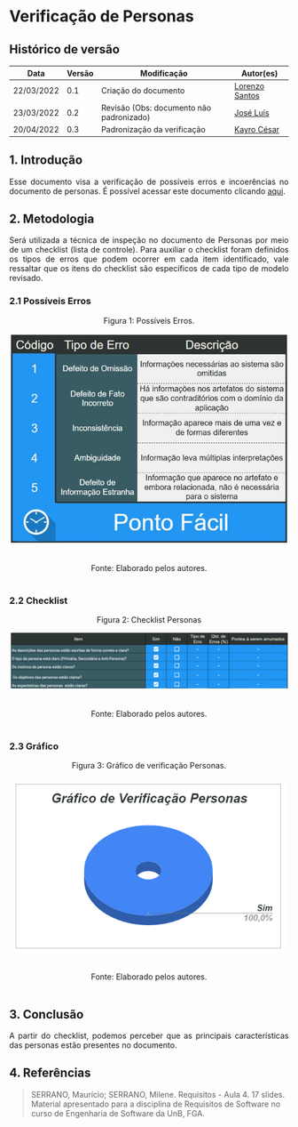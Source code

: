 # Verificação de Personas

## Histórico de versão

|Data | Versão | Modificação | Autor(es)|
| -- | -- | -- | -- |
| 22/03/2022 |  0.1   | Criação do documento |  [Lorenzo Santos](https://github.com/lorenzo7377) |
| 23/03/2022 |  0.2   | Revisão (Obs: documento não padronizado)|  [José Luís](https://github.com/joseluis-rt) |
| 20/04/2022 |  0.3  | Padronização da verificação |  [Kayro César](https://github.com/kayrocesar) |


## 1. Introdução
<p style="text-align: justify">
Esse documento visa a verificação de possíveis erros e incoerências no documento de personas. É possível acessar este documento clicando <a href="https://requisitos-de-software.github.io/2021.2-PontoFacil/elicitacao/personas/">aqui</a>.
</p>

## 2. Metodologia
<p style="text-align: justify">Será utilizada a técnica de inspeção no documento de Personas por meio de um checklist (lista de controle). Para auxiliar o checklist foram definidos os tipos de erros que podem ocorrer em cada item identificado, vale ressaltar que os itens do checklist são específicos de cada tipo de modelo revisado.</p>


### 2.1 Possíveis Erros

<center>

<figcaption>Figura 1: Possíveis Erros. </figcaption>

<p align = "center"><img src="https://raw.githubusercontent.com/Requisitos-de-Software/2021.2-PontoFacil/master/docs/assets/imagens/ver_PossiveisErros.jpg"></p><br>



<figcaption>Fonte: Elaborado pelos autores.</figcaption>

</center>

<br>

### 2.2 Checklist

<center>

<figcaption>Figura 2: Checklist Personas</figcaption>
<p align = "center"><img src="https://github.com/Requisitos-de-Software/2021.2-PontoFacil/blob/master//docs/assets/imagens/ver_personas_resultado.PNG?raw=true"></p><br>
<figcaption>Fonte: Elaborado pelos autores.</figcaption>

</center>

<br>

### 2.3  Gráfico

<center>
<figcaption>Figura 3: Gráfico de verificação Personas.</figcaption>
<p align = "center"><img src="https://github.com/Requisitos-de-Software/2021.2-PontoFacil/blob/master//docs/assets/imagens/ver_personas_grafico.PNG?raw=true"></p><br>

<figcaption>Fonte: Elaborado pelos autores.</figcaption>

</center>

<br>



## 3. Conclusão
<p style="text-align: justify">A partir do checklist, podemos perceber que as principais características das personas estão presentes no documento.</p>

## 4. Referências

> SERRANO, Maurício; SERRANO, Milene. Requisitos - Aula 4. 17 slides. Material apresentado para a disciplina de Requisitos de Software no curso de Engenharia de Software da UnB, FGA.
